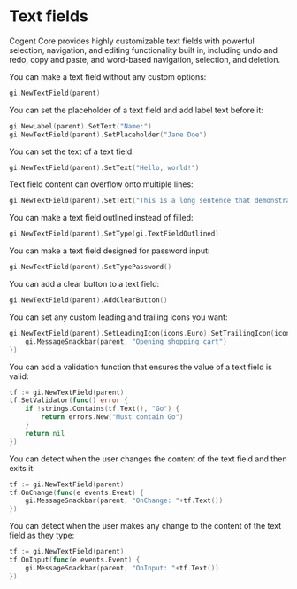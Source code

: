 # Text fields

Cogent Core provides highly customizable text fields with powerful selection, navigation, and editing functionality built in, including undo and redo, copy and paste, and word-based navigation, selection, and deletion.

You can make a text field without any custom options:

```Go
gi.NewTextField(parent)
```

You can set the placeholder of a text field and add label text before it:

```Go
gi.NewLabel(parent).SetText("Name:")
gi.NewTextField(parent).SetPlaceholder("Jane Doe")
```

You can set the text of a text field:

```Go
gi.NewTextField(parent).SetText("Hello, world!")
```

Text field content can overflow onto multiple lines:

```Go
gi.NewTextField(parent).SetText("This is a long sentence that demonstrates how text field content can overflow onto multiple lines")
```

You can make a text field outlined instead of filled:

```Go
gi.NewTextField(parent).SetType(gi.TextFieldOutlined)
```

You can make a text field designed for password input:

```Go
gi.NewTextField(parent).SetTypePassword()
```

You can add a clear button to a text field:

```Go
gi.NewTextField(parent).AddClearButton()
```

You can set any custom leading and trailing icons you want:

```Go
gi.NewTextField(parent).SetLeadingIcon(icons.Euro).SetTrailingIcon(icons.OpenInNew, func(e events.Event) {
    gi.MessageSnackbar(parent, "Opening shopping cart")
})
```

You can add a validation function that ensures the value of a text field is valid:

```Go
tf := gi.NewTextField(parent)
tf.SetValidator(func() error {
    if !strings.Contains(tf.Text(), "Go") {
        return errors.New("Must contain Go")
    }
    return nil
})
```

You can detect when the user changes the content of the text field and then exits it:

```Go
tf := gi.NewTextField(parent)
tf.OnChange(func(e events.Event) {
    gi.MessageSnackbar(parent, "OnChange: "+tf.Text())
})
```

You can detect when the user makes any change to the content of the text field as they type:

```Go
tf := gi.NewTextField(parent)
tf.OnInput(func(e events.Event) {
    gi.MessageSnackbar(parent, "OnInput: "+tf.Text())
})
```